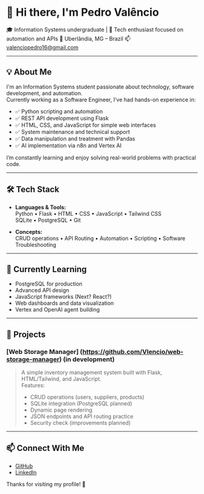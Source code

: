 # 👋 Hi there, I'm Pedro Valêncio

🎓 Information Systems undergraduate | 🧠 Tech enthusiast focused on automation and APIs
📍 Uberlândia, MG – Brazil
📫 valenciopedro16@gmail.com

---

## 💡 About Me

I'm an Information Systems student passionate about technology, software development, and automation.  
Currently working as a Software Engineer, I’ve had hands-on experience in:

- ✅ Python scripting and automation  
- ✅ REST API development using Flask  
- ✅ HTML, CSS, and JavaScript for simple web interfaces  
- ✅ System maintenance and technical support
- ✅ Data manipulation and treatment with Pandas
- ✅ AI implementation via n8n and Vertex AI

I’m constantly learning and enjoy solving real-world problems with practical code.

---

## 🛠️ Tech Stack

- **Languages & Tools:**  
  Python • Flask • HTML • CSS • JavaScript • Tailwind CSS  
  SQLite • PostgreSQL • Git

- **Concepts:**  
  CRUD operations • API Routing • Automation • Scripting • Software Troubleshooting

---

## 🌱 Currently Learning

- PostgreSQL for production  
- Advanced API design  
- JavaScript frameworks (Next? React?)  
- Web dashboards and data visualization
- Vertex and OpenAI agent building

---

## 🧪 Projects

### [Web Storage Manager] (https://github.com/Vlencio/web-storage-manager) (in development)  
> A simple inventory management system built with Flask, HTML/Tailwind, and JavaScript.  
> Features:  
> - CRUD operations (users, suppliers, products)  
> - SQLite integration (PostgreSQL planned)  
> - Dynamic page rendering  
> - JSON endpoints and API routing practice
> - Security check (improvements planned)

---

## 📫 Connect With Me

- [GitHub](https://github.com/Vlencio)  
- [LinkedIn](https://www.linkedin.com/in/pedro-valêncio)

Thanks for visiting my profile! 🚀
